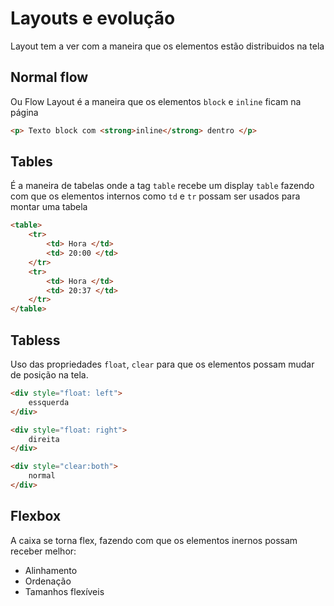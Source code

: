# Layouts e evolução

Layout tem a ver com a maneira que os elementos estão distribuidos na tela

## Normal flow

Ou Flow Layout é a maneira que os elementos `block` e `inline` ficam na página

```html
<p> Texto block com <strong>inline</strong> dentro </p>
```

## Tables

É a maneira de tabelas onde a tag `table` recebe um display `table` fazendo com que os elementos internos como `td` e `tr` possam ser usados para montar uma tabela

```html
<table>
    <tr>
        <td> Hora </td>
        <td> 20:00 </td>
    </tr>
    <tr>
        <td> Hora </td>
        <td> 20:37 </td>
    </tr>
</table>
```

## Tabless

Uso das propriedades `float`, `clear` para que os elementos possam mudar de posição na tela.

```html
<div style="float: left">
    essquerda
</div>

<div style="float: right">
    direita
</div>

<div style="clear:both">
    normal
</div>
```

## Flexbox

A caixa se torna flex, fazendo com que os elementos inernos possam receber melhor:

- Alinhamento
- Ordenação
- Tamanhos flexíveis